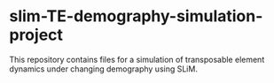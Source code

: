 # slim-TE-demography-simulation-project

This repository contains files for a simulation of transposable element dynamics under changing demography using SLiM.
